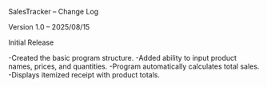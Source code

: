 SalesTracker – Change Log

Version 1.0 – 2025/08/15

Initial Release

-Created the basic program structure.
-Added ability to input product names, prices, and quantities.
-Program automatically calculates total sales.
-Displays itemized receipt with product totals.
